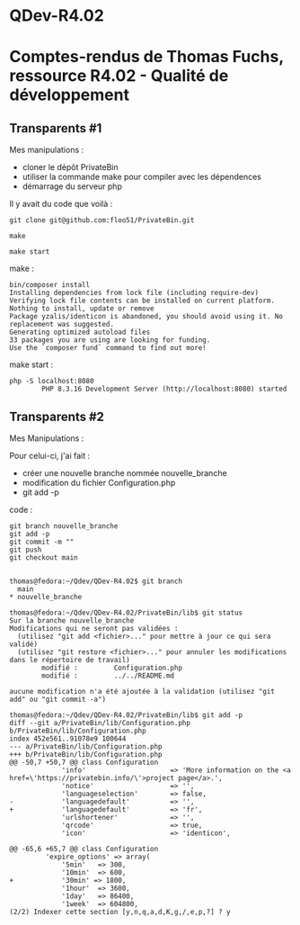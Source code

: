 # QDev-R4.02

# Comptes-rendus de Thomas Fuchs, ressource R4.02 - Qualité de développement #

## Transparents #1 ##
Mes manipulations :

 - cloner le dépôt PrivateBin 
 - utiliser la commande make pour compiler avec les dépendences 
 - démarrage du serveur php
 
Il y avait du code que voilà :
```
git clone git@github.com:floo51/PrivateBin.git

make

make start

```
make :

```
bin/composer install
Installing dependencies from lock file (including require-dev)
Verifying lock file contents can be installed on current platform.
Nothing to install, update or remove
Package yzalis/identicon is abandoned, you should avoid using it. No replacement was suggested.
Generating optimized autoload files
33 packages you are using are looking for funding.
Use the `composer fund` command to find out more!
```

make start :

```
php -S localhost:8080
        PHP 8.3.16 Development Server (http://localhost:8080) started
```



## Transparents #2 ##

Mes Manipulations :

Pour celui-ci, j'ai fait :
 - créer une nouvelle branche nommée nouvelle_branche
 - modification du fichier Configuration.php
 - git add -p
 
code : 


```
git branch nouvelle_branche
git add -p
git commit -m ""
git push
git checkout main
```


```

thomas@fedora:~/Qdev/QDev-R4.02$ git branch
  main
* nouvelle_branche

thomas@fedora:~/Qdev/QDev-R4.02/PrivateBin/lib$ git status
Sur la branche nouvelle_branche
Modifications qui ne seront pas validées :
  (utilisez "git add <fichier>..." pour mettre à jour ce qui sera validé)
  (utilisez "git restore <fichier>..." pour annuler les modifications dans le répertoire de travail)
        modifié :         Configuration.php
        modifié :         ../../README.md

aucune modification n'a été ajoutée à la validation (utilisez "git add" ou "git commit -a")

```

```
thomas@fedora:~/Qdev/QDev-R4.02/PrivateBin/lib$ git add -p
diff --git a/PrivateBin/lib/Configuration.php b/PrivateBin/lib/Configuration.php
index 452e561..91078e9 100644
--- a/PrivateBin/lib/Configuration.php
+++ b/PrivateBin/lib/Configuration.php
@@ -50,7 +50,7 @@ class Configuration
             'info'                     => 'More information on the <a href=\'https://privatebin.info/\'>project page</a>.',
             'notice'                   => '',
             'languageselection'        => false,
-            'languagedefault'          => '',
+            'languagedefault'          => 'fr',
             'urlshortener'             => '',
             'qrcode'                   => true,
             'icon'                     => 'identicon',

```

```
@@ -65,6 +65,7 @@ class Configuration
         'expire_options' => array(
             '5min'   => 300,
             '10min'  => 600,
+            '30min' => 1800,   
             '1hour'  => 3600,
             '1day'   => 86400,
             '1week'  => 604800,
(2/2) Indexer cette section [y,n,q,a,d,K,g,/,e,p,?] ? y
```


